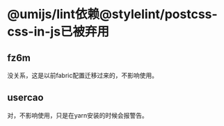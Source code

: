 # @umijs/lint依赖@stylelint/postcss-css-in-js已被弃用

## fz6m

没关系，这是以前fabric配置迁移过来的，不影响使用。

## usercao

对，不影响使用，只是在yarn安装的时候会报警告。
